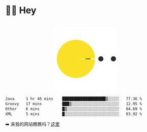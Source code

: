 
# 👋🏻 Hey
<div align="center">
	<br>
	<img src="https://raw.githubusercontent.com/Aniket965/Aniket965/master/pacman.svg?sanitize=true" width="200" height="200">
	<br>
</div>

<!--START_SECTION:waka-->
```text
Java     1 hr 46 mins    ███████████████████▒░░░░░   77.36 % 
Groovy   17 mins         ███▒░░░░░░░░░░░░░░░░░░░░░   12.95 % 
Other    6 mins          █▒░░░░░░░░░░░░░░░░░░░░░░░   04.69 % 
XML      5 mins          █░░░░░░░░░░░░░░░░░░░░░░░░   03.92 % 
```
<!--END_SECTION:waka-->

 ➡️  来我的网站瞧瞧吗？[这里](https://www.shaolongfei.com)

